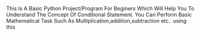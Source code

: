 This Is A Basic Python Project/Program For Beginers Which Will Help You To Understand The Concept Of Conditional Statement.
You Can Perform Basic Mathematical Task Such As Multiplication,addition,subtraction etc.. using this


